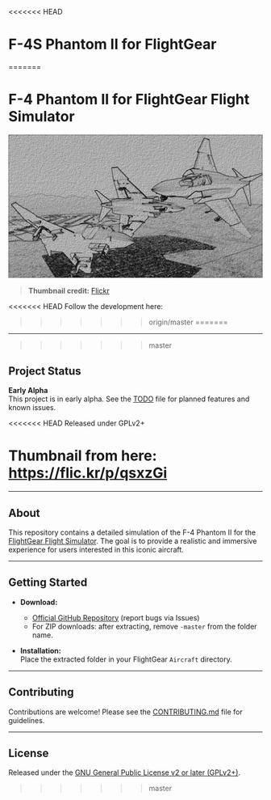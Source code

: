 <<<<<<< HEAD
# F-4S Phantom II for FlightGear
=======
# F-4 Phantom II for FlightGear Flight Simulator

![Splash-2](splash-2.png)

> **Thumbnail credit:** [Flickr](https://flic.kr/p/qsxzGi)

<<<<<<< HEAD
Follow the development here:
>>>>>>> origin/master
=======
---
>>>>>>> master

## Project Status

**Early Alpha**  
This project is in early alpha. See the [TODO](TODO) file for planned features and known issues.

<<<<<<< HEAD
Released under GPLv2+

Thumbnail from here: https://flic.kr/p/qsxzGi
=======
---

## About

This repository contains a detailed simulation of the F-4 Phantom II for the [FlightGear Flight Simulator](https://www.flightgear.org/). The goal is to provide a realistic and immersive experience for users interested in this iconic aircraft.

---

## Getting Started

- **Download:**  
  - [Official GitHub Repository](https://github.com/MatthewA4/F-4X) (report bugs via Issues)
  - For ZIP downloads: after extracting, remove `-master` from the folder name.

- **Installation:**  
  Place the extracted folder in your FlightGear `Aircraft` directory.

---

## Contributing

Contributions are welcome! Please see the [CONTRIBUTING.md](CONTRIBUTING.md) file for guidelines.

---

## License

Released under the [GNU General Public License v2 or later (GPLv2+)](LICENSE).
>>>>>>> master
